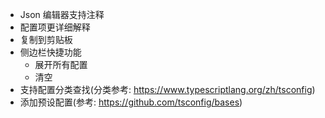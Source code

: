 - Json 编辑器支持注释
- 配置项更详细解释
- 复制到剪贴板
- 侧边栏快捷功能
  - 展开所有配置
  - 清空
- 支持配置分类查找(分类参考: https://www.typescriptlang.org/zh/tsconfig)
- 添加预设配置(参考: https://github.com/tsconfig/bases)